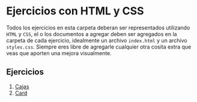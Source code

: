 # Ejercicios con HTML y CSS

Todos los ejercicios en esta carpeta deberan ser representados utilizando `HTML` y `CSS`, el o los documentos a agregar deben ser agregados en la carpeta de cada ejercicio, idealmente un archivo `index.html` y un archivo `styles.css`.
Siempre eres libre de agregarle cualquier otra cosita extra que veas que aporten una mejora visualmente.

## Ejercicios
1. [Cajas](./01-cajas/readme.md)
2. [Card](./02-card/readme.md)